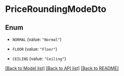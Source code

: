 # PriceRoundingModeDto

## Enum


* `NORMAL` (value: `"Normal"`)

* `FLOOR` (value: `"Floor"`)

* `CEILING` (value: `"Ceiling"`)


[[Back to Model list]](../README.md#documentation-for-models) [[Back to API list]](../README.md#documentation-for-api-endpoints) [[Back to README]](../README.md)


